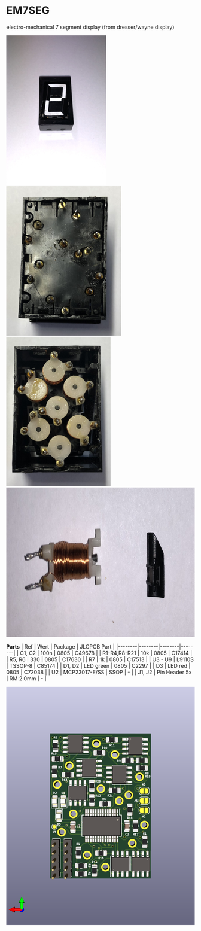 # EM7SEG
electro-mechanical 7 segment display (from dresser/wayne display)

<img src="Images/IMG_0844.jpg" height=400 /><img src="Images/IMG_0845.jpg" height=400 />
<img src="Images/IMG_0846.jpg" height=400 /><img src="Images/IMG_0847.jpg" height=400 />

**Parts**
| Ref | Wert | Package | JLCPCB Part |
|--------|--------|--------|--------|
| C1, C2 | 100n | 0805 | C49678 |
| R1-R4,R8-R21 | 10k | 0805 | C17414 |
| R5, R6 | 330 | 0805 | C17630 |
| R7 | 1k | 0805 | C17513 |
| U3 - U9 | L9110S | TSSOP-8 | C85174 |
| D1, D2 | LED green | 0805 | C2297 |
| D3 | LED red | 0805 | C72038 |
| U2 | MCP23017-E/SS | SSOP | - |
| J1, J2 | Pin Header 5x | RM 2.0mm | - |


![driver_pcb](PCB/EM7SEG_DRIVER_L9110S/EM7SEG_DRIVER.png)

